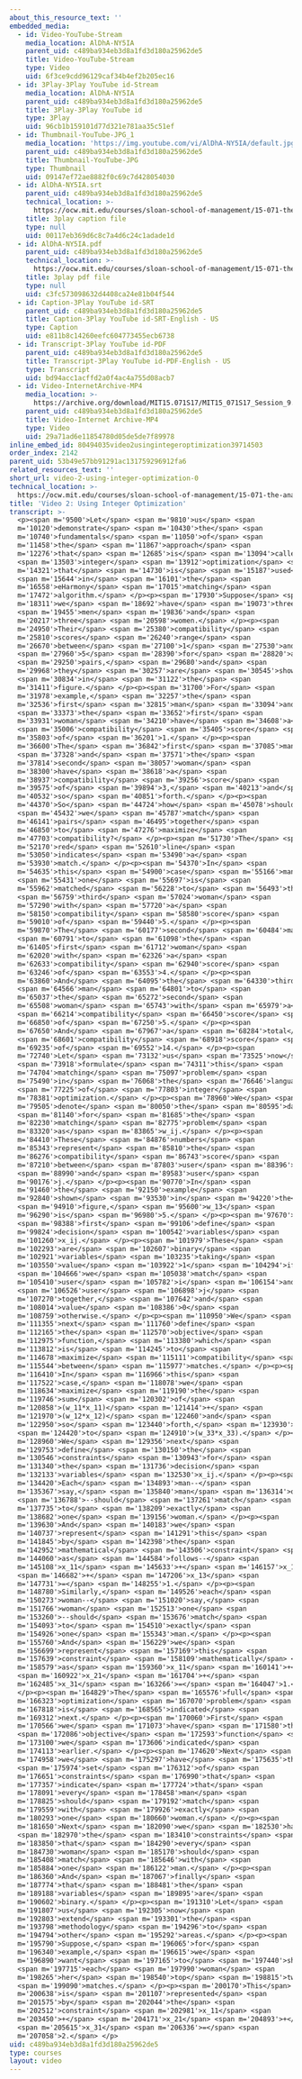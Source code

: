 ```yaml
---
about_this_resource_text: ''
embedded_media:
  - id: Video-YouTube-Stream
    media_location: AlDhA-NY5IA
    parent_uid: c489ba934eb3d8a1fd3d180a25962de5
    title: Video-YouTube-Stream
    type: Video
    uid: 6f3ce9cdd96129caf34b4ef2b205ec16
  - id: 3Play-3Play YouTube id-Stream
    media_location: AlDhA-NY5IA
    parent_uid: c489ba934eb3d8a1fd3d180a25962de5
    title: 3Play-3Play YouTube id
    type: 3Play
    uid: 96cb1b159101d77d321e781aa35c51ef
  - id: Thumbnail-YouTube-JPG_1
    media_location: 'https://img.youtube.com/vi/AlDhA-NY5IA/default.jpg'
    parent_uid: c489ba934eb3d8a1fd3d180a25962de5
    title: Thumbnail-YouTube-JPG
    type: Thumbnail
    uid: 09147ef72ae8882f0c69c7d428054030
  - id: AlDhA-NY5IA.srt
    parent_uid: c489ba934eb3d8a1fd3d180a25962de5
    technical_location: >-
      https://ocw.mit.edu/courses/sloan-school-of-management/15-071-the-analytics-edge-spring-2017/integer-optimization/eharmony-maximizing-the-probability-of-love/video-2-using-integer-optimization/video-2-using-integer-optimization-0/AlDhA-NY5IA.srt
    title: 3play caption file
    type: null
    uid: 00117eb369d6c8c7a4d6c24c1adade1d
  - id: AlDhA-NY5IA.pdf
    parent_uid: c489ba934eb3d8a1fd3d180a25962de5
    technical_location: >-
      https://ocw.mit.edu/courses/sloan-school-of-management/15-071-the-analytics-edge-spring-2017/integer-optimization/eharmony-maximizing-the-probability-of-love/video-2-using-integer-optimization/video-2-using-integer-optimization-0/AlDhA-NY5IA.pdf
    title: 3play pdf file
    type: null
    uid: c3fc573098632d4408ca24e81b04f544
  - id: Caption-3Play YouTube id-SRT
    parent_uid: c489ba934eb3d8a1fd3d180a25962de5
    title: Caption-3Play YouTube id-SRT-English - US
    type: Caption
    uid: e811b8c14260eefc604773455ecb6738
  - id: Transcript-3Play YouTube id-PDF
    parent_uid: c489ba934eb3d8a1fd3d180a25962de5
    title: Transcript-3Play YouTube id-PDF-English - US
    type: Transcript
    uid: bd94acc1acffd2a0f4ac4a755d08acb7
  - id: Video-InternetArchive-MP4
    media_location: >-
      https://archive.org/download/MIT15.071S17/MIT15_071S17_Session_9.3.03_300k.mp4
    parent_uid: c489ba934eb3d8a1fd3d180a25962de5
    title: Video-Internet Archive-MP4
    type: Video
    uid: 29a71ad6e11854780d05de5de7f89978
inline_embed_id: 80494035video2usingintegeroptimization39714503
order_index: 2142
parent_uid: 53b49e57bb91291ac131759296912fa6
related_resources_text: ''
short_url: video-2-using-integer-optimization-0
technical_location: >-
  https://ocw.mit.edu/courses/sloan-school-of-management/15-071-the-analytics-edge-spring-2017/integer-optimization/eharmony-maximizing-the-probability-of-love/video-2-using-integer-optimization/video-2-using-integer-optimization-0
title: 'Video 2: Using Integer Optimization'
transcript: >-
  <p><span m='9500'>Let</span> <span m='9810'>us</span> <span
  m='10120'>demonstrate</span> <span m='10430'>the</span> <span
  m='10740'>fundamentals</span> <span m='11050'>of</span> <span
  m='11458'>the</span> <span m='11867'>approach</span> <span
  m='12276'>that</span> <span m='12685'>is</span> <span m='13094'>called</span>
  <span m='13503'>integer</span> <span m='13912'>optimization</span> <span
  m='14321'>that</span> <span m='14730'>is</span> <span m='15187'>used</span>
  <span m='15644'>in</span> <span m='16101'>the</span> <span
  m='16558'>eHarmony</span> <span m='17015'>matching</span> <span
  m='17472'>algorithm.</span> </p><p><span m='17930'>Suppose</span> <span
  m='18311'>we</span> <span m='18692'>have</span> <span m='19073'>three</span>
  <span m='19455'>men</span> <span m='19836'>and</span> <span
  m='20217'>three</span> <span m='20598'>women.</span> </p><p><span
  m='24950'>Their</span> <span m='25380'>compatibility</span> <span
  m='25810'>scores</span> <span m='26240'>range</span> <span
  m='26670'>between</span> <span m='27100'>1</span> <span m='27530'>and</span>
  <span m='27960'>5</span> <span m='28390'>for</span> <span m='28820'>all</span>
  <span m='29250'>pairs,</span> <span m='29680'>and</span> <span
  m='29968'>they</span> <span m='30257'>are</span> <span m='30545'>shown</span>
  <span m='30834'>in</span> <span m='31122'>the</span> <span
  m='31411'>figure.</span> </p><p><span m='31700'>For</span> <span
  m='31978'>example,</span> <span m='32257'>the</span> <span
  m='32536'>first</span> <span m='32815'>man</span> <span m='33094'>and</span>
  <span m='33373'>the</span> <span m='33652'>first</span> <span
  m='33931'>woman</span> <span m='34210'>have</span> <span m='34608'>a</span>
  <span m='35006'>compatibility</span> <span m='35405'>score</span> <span
  m='35803'>of</span> <span m='36201'>1.</span> </p><p><span
  m='36600'>The</span> <span m='36842'>first</span> <span m='37085'>man</span>
  <span m='37328'>and</span> <span m='37571'>the</span> <span
  m='37814'>second</span> <span m='38057'>woman</span> <span
  m='38300'>have</span> <span m='38618'>a</span> <span
  m='38937'>compatibility</span> <span m='39256'>score</span> <span
  m='39575'>of</span> <span m='39894'>3,</span> <span m='40213'>and</span> <span
  m='40532'>so</span> <span m='40851'>forth.</span> </p><p><span
  m='44370'>So</span> <span m='44724'>how</span> <span m='45078'>should</span>
  <span m='45432'>we</span> <span m='45787'>match</span> <span
  m='46141'>pairs</span> <span m='46495'>together</span> <span
  m='46850'>to</span> <span m='47276'>maximize</span> <span
  m='47703'>compatibility?</span> </p><p><span m='51730'>The</span> <span
  m='52170'>red</span> <span m='52610'>line</span> <span
  m='53050'>indicates</span> <span m='53490'>a</span> <span
  m='53930'>match.</span> </p><p><span m='54370'>In</span> <span
  m='54635'>this</span> <span m='54900'>case</span> <span m='55166'>man</span>
  <span m='55431'>one</span> <span m='55697'>is</span> <span
  m='55962'>matched</span> <span m='56228'>to</span> <span m='56493'>the</span>
  <span m='56759'>third</span> <span m='57024'>woman</span> <span
  m='57290'>with</span> <span m='57720'>a</span> <span
  m='58150'>compatibility</span> <span m='58580'>score</span> <span
  m='59010'>of</span> <span m='59440'>5.</span> </p><p><span
  m='59870'>The</span> <span m='60177'>second</span> <span m='60484'>man</span>
  <span m='60791'>to</span> <span m='61098'>the</span> <span
  m='61405'>first</span> <span m='61712'>woman</span> <span
  m='62020'>with</span> <span m='62326'>a</span> <span
  m='62633'>compatibility</span> <span m='62940'>score</span> <span
  m='63246'>of</span> <span m='63553'>4.</span> </p><p><span
  m='63860'>And</span> <span m='64095'>the</span> <span m='64330'>third</span>
  <span m='64566'>man</span> <span m='64801'>to</span> <span
  m='65037'>the</span> <span m='65272'>second</span> <span
  m='65508'>woman</span> <span m='65743'>with</span> <span m='65979'>a</span>
  <span m='66214'>compatibility</span> <span m='66450'>score</span> <span
  m='66850'>of</span> <span m='67250'>5.</span> </p><p><span
  m='67650'>And</span> <span m='67967'>a</span> <span m='68284'>total</span>
  <span m='68601'>compatibility</span> <span m='68918'>score</span> <span
  m='69235'>of</span> <span m='69552'>14.</span> </p><p><span
  m='72740'>Let</span> <span m='73132'>us</span> <span m='73525'>now</span>
  <span m='73918'>formulate</span> <span m='74311'>this</span> <span
  m='74704'>matching</span> <span m='75097'>problem</span> <span
  m='75490'>in</span> <span m='76068'>the</span> <span m='76646'>language</span>
  <span m='77225'>of</span> <span m='77803'>integer</span> <span
  m='78381'>optimization.</span> </p><p><span m='78960'>We</span> <span
  m='79505'>denote</span> <span m='80050'>the</span> <span m='80595'>data</span>
  <span m='81140'>for</span> <span m='81685'>the</span> <span
  m='82230'>matching</span> <span m='82775'>problem</span> <span
  m='83320'>as</span> <span m='83865'>w_ij.</span> </p><p><span
  m='84410'>These</span> <span m='84876'>numbers</span> <span
  m='85343'>represent</span> <span m='85810'>the</span> <span
  m='86276'>compatibility</span> <span m='86743'>score</span> <span
  m='87210'>between</span> <span m='87803'>user</span> <span m='88396'>i</span>
  <span m='88990'>and</span> <span m='89583'>user</span> <span
  m='90176'>j.</span> </p><p><span m='90770'>In</span> <span
  m='91460'>the</span> <span m='92150'>example</span> <span
  m='92840'>shown</span> <span m='93530'>in</span> <span m='94220'>the</span>
  <span m='94910'>figure,</span> <span m='95600'>w_13</span> <span
  m='96290'>is</span> <span m='96980'>5.</span> </p><p><span m='97670'>We</span>
  <span m='98388'>first</span> <span m='99106'>define</span> <span
  m='99824'>decision</span> <span m='100542'>variables</span> <span
  m='101260'>x_ij.</span> </p><p><span m='101979'>These</span> <span
  m='102293'>are</span> <span m='102607'>binary</span> <span
  m='102921'>variables</span> <span m='103235'>taking</span> <span
  m='103550'>value</span> <span m='103922'>1</span> <span m='104294'>if</span>
  <span m='104666'>we</span> <span m='105038'>match</span> <span
  m='105410'>user</span> <span m='105782'>i</span> <span m='106154'>and</span>
  <span m='106526'>user</span> <span m='106898'>j</span> <span
  m='107270'>together,</span> <span m='107642'>and</span> <span
  m='108014'>value</span> <span m='108386'>0</span> <span
  m='108759'>otherwise.</span> </p><p><span m='110950'>We</span> <span
  m='111355'>next</span> <span m='111760'>define</span> <span
  m='112165'>the</span> <span m='112570'>objective</span> <span
  m='112975'>function,</span> <span m='113380'>which</span> <span
  m='113812'>is</span> <span m='114245'>to</span> <span
  m='114678'>maximize</span> <span m='115111'>compatibility</span> <span
  m='115544'>between</span> <span m='115977'>matches.</span> </p><p><span
  m='116410'>In</span> <span m='116966'>this</span> <span
  m='117522'>case,</span> <span m='118078'>we</span> <span
  m='118634'>maximize</span> <span m='119190'>the</span> <span
  m='119746'>sum</span> <span m='120302'>of</span> <span
  m='120858'>(w_11*x_11)</span> <span m='121414'>+</span> <span
  m='121970'>(w_12*x_12)</span> <span m='122460'>and</span> <span
  m='122950'>so</span> <span m='123440'>forth,</span> <span m='123930'>up</span>
  <span m='124420'>to</span> <span m='124910'>(w_33*x_33).</span> </p><p><span
  m='128960'>We</span> <span m='129356'>next</span> <span
  m='129753'>define</span> <span m='130150'>the</span> <span
  m='130546'>constraints</span> <span m='130943'>for</span> <span
  m='131340'>the</span> <span m='131736'>decision</span> <span
  m='132133'>variables</span> <span m='132530'>x_ij.</span> </p><p><span
  m='134420'>Each</span> <span m='134893'>man--</span> <span
  m='135367'>say,</span> <span m='135840'>man</span> <span m='136314'>one</span>
  <span m='136788'>--should</span> <span m='137261'>match</span> <span
  m='137735'>to</span> <span m='138209'>exactly</span> <span
  m='138682'>one</span> <span m='139156'>woman.</span> </p><p><span
  m='139630'>And</span> <span m='140183'>we</span> <span
  m='140737'>represent</span> <span m='141291'>this</span> <span
  m='141845'>by</span> <span m='142398'>the</span> <span
  m='142952'>mathematical</span> <span m='143506'>constraint</span> <span
  m='144060'>as</span> <span m='144584'>follows--</span> <span
  m='145108'>x_11</span> <span m='145633'>+</span> <span m='146157'>x_12</span>
  <span m='146682'>+</span> <span m='147206'>x_13</span> <span
  m='147731'>=</span> <span m='148255'>1.</span> </p><p><span
  m='148780'>Similarly,</span> <span m='149526'>each</span> <span
  m='150273'>woman--</span> <span m='151020'>say,</span> <span
  m='151766'>woman</span> <span m='152513'>one</span> <span
  m='153260'>--should</span> <span m='153676'>match</span> <span
  m='154093'>to</span> <span m='154510'>exactly</span> <span
  m='154926'>one</span> <span m='155343'>man.</span> </p><p><span
  m='155760'>And</span> <span m='156229'>we</span> <span
  m='156699'>represent</span> <span m='157169'>this</span> <span
  m='157639'>constraint</span> <span m='158109'>mathematically</span> <span
  m='158579'>as</span> <span m='159360'>x_11</span> <span m='160141'>+</span>
  <span m='160922'>x_21</span> <span m='161704'>+</span> <span
  m='162485'>x_31</span> <span m='163266'>=</span> <span m='164047'>1.</span>
  </p><p><span m='164829'>The</span> <span m='165576'>full</span> <span
  m='166323'>optimization</span> <span m='167070'>problem</span> <span
  m='167818'>is</span> <span m='168565'>indicated</span> <span
  m='169312'>next.</span> </p><p><span m='170060'>First</span> <span
  m='170566'>we</span> <span m='171073'>have</span> <span m='171580'>the</span>
  <span m='172086'>objective</span> <span m='172593'>function</span> <span
  m='173100'>we</span> <span m='173606'>indicated</span> <span
  m='174113'>earlier.</span> </p><p><span m='174620'>Next</span> <span
  m='174958'>we</span> <span m='175297'>have</span> <span m='175635'>the</span>
  <span m='175974'>set</span> <span m='176312'>of</span> <span
  m='176651'>constraints</span> <span m='176990'>that</span> <span
  m='177357'>indicate</span> <span m='177724'>that</span> <span
  m='178091'>every</span> <span m='178458'>man</span> <span
  m='178825'>should</span> <span m='179192'>match</span> <span
  m='179559'>with</span> <span m='179926'>exactly</span> <span
  m='180293'>one</span> <span m='180660'>woman.</span> </p><p><span
  m='181650'>Next</span> <span m='182090'>we</span> <span m='182530'>have</span>
  <span m='182970'>the</span> <span m='183410'>constraints</span> <span
  m='183850'>that</span> <span m='184290'>every</span> <span
  m='184730'>woman</span> <span m='185170'>should</span> <span
  m='185408'>match</span> <span m='185646'>with</span> <span
  m='185884'>one</span> <span m='186122'>man.</span> </p><p><span
  m='186360'>And</span> <span m='187067'>finally</span> <span
  m='187774'>that</span> <span m='188481'>the</span> <span
  m='189188'>variables</span> <span m='189895'>are</span> <span
  m='190602'>binary.</span> </p><p><span m='191310'>Let</span> <span
  m='191807'>us</span> <span m='192305'>now</span> <span
  m='192803'>extend</span> <span m='193301'>the</span> <span
  m='193798'>methodology</span> <span m='194296'>to</span> <span
  m='194794'>other</span> <span m='195292'>areas.</span> </p><p><span
  m='195790'>Suppose,</span> <span m='196065'>for</span> <span
  m='196340'>example,</span> <span m='196615'>we</span> <span
  m='196890'>want</span> <span m='197165'>to</span> <span m='197440'>show</span>
  <span m='197715'>each</span> <span m='197990'>woman</span> <span
  m='198265'>her</span> <span m='198540'>top</span> <span m='198815'>two</span>
  <span m='199090'>matches.</span> </p><p><span m='200170'>This</span> <span
  m='200638'>is</span> <span m='201107'>represented</span> <span
  m='201575'>by</span> <span m='202044'>the</span> <span
  m='202512'>constraint</span> <span m='202981'>x_11</span> <span
  m='203450'>+</span> <span m='204171'>x_21</span> <span m='204893'>+</span>
  <span m='205615'>x_31</span> <span m='206336'>=</span> <span
  m='207058'>2.</span> </p>
uid: c489ba934eb3d8a1fd3d180a25962de5
type: courses
layout: video
---
```

